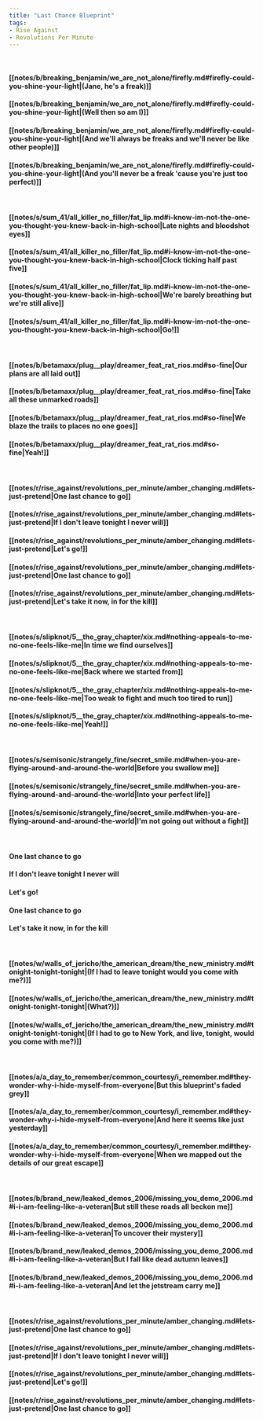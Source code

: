 ```yaml
---
title: "Last Chance Blueprint"
tags:
- Rise Against
- Revolutions Per Minute
---
```

&nbsp;
#### [[notes/b/breaking_benjamin/we_are_not_alone/firefly.md#firefly-could-you-shine-your-light|(Jane, he's a freak)]]
#### [[notes/b/breaking_benjamin/we_are_not_alone/firefly.md#firefly-could-you-shine-your-light|(Well then so am I)]]
#### [[notes/b/breaking_benjamin/we_are_not_alone/firefly.md#firefly-could-you-shine-your-light|(And we'll always be freaks and we'll never be like other people)]]
#### [[notes/b/breaking_benjamin/we_are_not_alone/firefly.md#firefly-could-you-shine-your-light|(And you'll never be a freak 'cause you're just  too perfect)]]
&nbsp;
#### [[notes/s/sum_41/all_killer_no_filler/fat_lip.md#i-know-im-not-the-one-you-thought-you-knew-back-in-high-school|Late nights and bloodshot eyes]]
#### [[notes/s/sum_41/all_killer_no_filler/fat_lip.md#i-know-im-not-the-one-you-thought-you-knew-back-in-high-school|Clock ticking half past five]]
#### [[notes/s/sum_41/all_killer_no_filler/fat_lip.md#i-know-im-not-the-one-you-thought-you-knew-back-in-high-school|We're barely breathing but we're still alive]]
#### [[notes/s/sum_41/all_killer_no_filler/fat_lip.md#i-know-im-not-the-one-you-thought-you-knew-back-in-high-school|Go!]]
&nbsp;
#### [[notes/b/betamaxx/plug__play/dreamer_feat_rat_rios.md#so-fine|Our plans are all laid out]]
#### [[notes/b/betamaxx/plug__play/dreamer_feat_rat_rios.md#so-fine|Take all these unmarked roads]]
#### [[notes/b/betamaxx/plug__play/dreamer_feat_rat_rios.md#so-fine|We blaze the trails to places no one goes]]
#### [[notes/b/betamaxx/plug__play/dreamer_feat_rat_rios.md#so-fine|Yeah!]]
&nbsp;
#### [[notes/r/rise_against/revolutions_per_minute/amber_changing.md#lets-just-pretend|One last chance to go]]
#### [[notes/r/rise_against/revolutions_per_minute/amber_changing.md#lets-just-pretend|If I don't leave tonight I never will]]
#### [[notes/r/rise_against/revolutions_per_minute/amber_changing.md#lets-just-pretend|Let's go!]]
#### [[notes/r/rise_against/revolutions_per_minute/amber_changing.md#lets-just-pretend|One last chance to go]]
#### [[notes/r/rise_against/revolutions_per_minute/amber_changing.md#lets-just-pretend|Let's take it now, in for the kill]]
&nbsp;
#### [[notes/s/slipknot/5__the_gray_chapter/xix.md#nothing-appeals-to-me-no-one-feels-like-me|In time we find ourselves]]
#### [[notes/s/slipknot/5__the_gray_chapter/xix.md#nothing-appeals-to-me-no-one-feels-like-me|Back where we started from]]
#### [[notes/s/slipknot/5__the_gray_chapter/xix.md#nothing-appeals-to-me-no-one-feels-like-me|Too weak to fight and much too tired to run]]
#### [[notes/s/slipknot/5__the_gray_chapter/xix.md#nothing-appeals-to-me-no-one-feels-like-me|Yeah!]]
&nbsp;
#### [[notes/s/semisonic/strangely_fine/secret_smile.md#when-you-are-flying-around-and-around-the-world|Before you swallow me]]
#### [[notes/s/semisonic/strangely_fine/secret_smile.md#when-you-are-flying-around-and-around-the-world|Into your perfect life]]
#### [[notes/s/semisonic/strangely_fine/secret_smile.md#when-you-are-flying-around-and-around-the-world|I'm not going out without a fight]]
&nbsp;
#### One last chance to go
#### If I don't leave tonight I never will
#### Let's go!
#### One last chance to go
#### Let's take it now, in for the kill
&nbsp;
#### [[notes/w/walls_of_jericho/the_american_dream/the_new_ministry.md#tonight-tonight-tonight|(If I had to leave tonight would you come with me?)]]
#### [[notes/w/walls_of_jericho/the_american_dream/the_new_ministry.md#tonight-tonight-tonight|(What?)]]
#### [[notes/w/walls_of_jericho/the_american_dream/the_new_ministry.md#tonight-tonight-tonight|(If I had to go to New York, and live, tonight, would you come with me?)]]
&nbsp;
#### [[notes/a/a_day_to_remember/common_courtesy/i_remember.md#they-wonder-why-i-hide-myself-from-everyone|But this blueprint's faded grey]]
#### [[notes/a/a_day_to_remember/common_courtesy/i_remember.md#they-wonder-why-i-hide-myself-from-everyone|And here it seems like just yesterday]]
#### [[notes/a/a_day_to_remember/common_courtesy/i_remember.md#they-wonder-why-i-hide-myself-from-everyone|When we mapped out the details of our great escape]]
&nbsp;
#### [[notes/b/brand_new/leaked_demos_2006/missing_you_demo_2006.md#i-i-am-feeling-like-a-veteran|But still these roads all beckon me]]
#### [[notes/b/brand_new/leaked_demos_2006/missing_you_demo_2006.md#i-i-am-feeling-like-a-veteran|To uncover their mystery]]
#### [[notes/b/brand_new/leaked_demos_2006/missing_you_demo_2006.md#i-i-am-feeling-like-a-veteran|But I fall like dead autumn leaves]]
#### [[notes/b/brand_new/leaked_demos_2006/missing_you_demo_2006.md#i-i-am-feeling-like-a-veteran|And let the jetstream carry me]]
&nbsp;
#### [[notes/r/rise_against/revolutions_per_minute/amber_changing.md#lets-just-pretend|One last chance to go]]
#### [[notes/r/rise_against/revolutions_per_minute/amber_changing.md#lets-just-pretend|If I don't leave tonight I never will]]
#### [[notes/r/rise_against/revolutions_per_minute/amber_changing.md#lets-just-pretend|Let's go!]]
#### [[notes/r/rise_against/revolutions_per_minute/amber_changing.md#lets-just-pretend|One last chance to go]]
